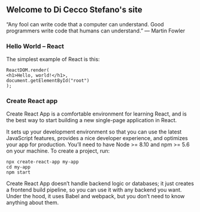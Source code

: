 ## Welcome to Di Cecco Stefano's site

“Any fool can write code that a computer can understand. Good programmers write code that humans can understand.” — Martin Fowler

### Hello World – React

The simplest example of React is this:

```
ReactDOM.render(
<h1>Hello, world!</h1>,
document.getElementById("root")
);
```

### Create React app

Create React App is a comfortable environment for learning React, and is the best way to start building a new single-page application in React.

It sets up your development environment so that you can use the latest JavaScript features, provides a nice developer experience, and optimizes your app for production. You’ll need to have Node >= 8.10 and npm >= 5.6 on your machine. To create a project, run:

```
npx create-react-app my-app
cd my-app
npm start
```

Create React App doesn’t handle backend logic or databases; it just creates a frontend build pipeline, so you can use it with any backend you want. Under the hood, it uses Babel and webpack, but you don’t need to know anything about them.
